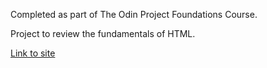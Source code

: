 Completed as part of The Odin Project Foundations Course.

Project to review the fundamentals of HTML.

<a href="https://chrstinalin.github.io/odin-recipes">Link to site</a>
